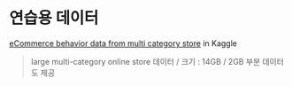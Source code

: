 # 연습용 데이터

[eCommerce behavior data from multi category store](https://www.kaggle.com/mkechinov/ecommerce-behavior-data-from-multi-category-store) in Kaggle

> large multi-category online store 데이터 / 크기 : 14GB / 2GB 부분 데이터도 제공



